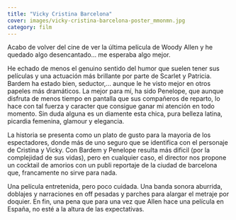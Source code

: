 ```yaml
---
title: "Vicky Cristina Barcelona"
cover: images/vicky-cristina-barcelona-poster_mmonmn.jpg
category: film
---
```


Acabo de volver del cine de ver la última película de Woody Allen y he quedado algo desencantado… me esperaba algo mejor.

He echado de menos el genuino sentido del humor que suelen tener sus películas y una actuación más brillante por parte de Scarlet y Patricia. Bardem ha estado bien, seductor,… aunque le he visto mejor en otros papeles más dramáticos. La mejor para mí, ha sido Penelope, que aunque disfruta de menos tiempo en pantalla que sus compañeros de reparto, lo hace con tal fuerza y caracter que consigue ganar mi atención en todo momento. Sin duda alguna es un diamente esta chica, pura belleza latina, picardia femenina, glamour y elegancia.

La historia se presenta como un plato de gusto para la mayoria de los espectadores, donde más de uno seguro que se identifica con el personaje de Cristina y Vicky. Con Bardem y Penelope resulta más dificil (por la complejidad de sus vidas), pero en cualquier caso, el director nos propone un cocktail de amorios con un publi reportaje de la ciudad de barcelona que, francamente no sirve para nada.

Una película entretenida, pero poco cuidada. Una banda sonora aburrida, doblajes y narraciones en off pesadas y parches para alargar el metraje por doquier. En fin, una pena que para una vez que Allen hace una película en España, no esté a la altura de las expectativas.
